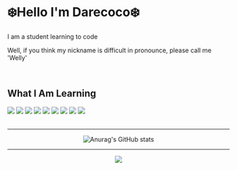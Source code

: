 <h1>❄️Hello I'm Darecoco❄️</h1>
<div align=left>
  <p>I am a student learning to code</p>
  <p>Well, if you think my nickname is difficult in pronounce, please call me 'Welly'<p>
</div>
<br>
<h2>What I Am Learning</h2>
<div align=left>
  <img src="https://img.shields.io/badge/C-A8B9CC?style=flat&logo=C&logoColor=white">
  <img src="https://img.shields.io/badge/c++-00599C?style=flat&logo=c%2B%2B&logoColor=white">
  <img src="https://img.shields.io/badge/java-007396?style=flat&logo=CoffeeScript&logoColor=white">
  <img src="https://img.shields.io/badge/HTML-E34F26?style=flat&logo=HTML5&logoColor=white">
  <img src="https://img.shields.io/badge/CSS-1572B6?style=flat&logo=CSS3&logoColor=white">
  <img src="https://img.shields.io/badge/JS-F7DF1E?style=flat&logo=JavaScript&logoColor=black">
  <img src="https://img.shields.io/badge/PHP-777BB4?style=flat&logo=PHP&logoColor=white">
  <img src="https://img.shields.io/badge/MySQL-4479A1?style=flat&logo=MySQL&logoColor=white">
  <img src="https://img.shields.io/badge/Kotlin-7F52FF?style=flat&logo=Kotlin&logoColor=white">
</div>
<br><hr>
<div align=center>
<p><img src="https://github-readme-stats.vercel.app/api?username=darecoco&amp;show_icons=true&amp;theme=midnight-purple" alt="Anurag&#39;s GitHub stats"></p>
<hr>
<a href="https://hits.seeyoufarm.com"><img src="https://hits.seeyoufarm.com/api/count/incr/badge.svg?url=https%3A%2F%2Fgithub.com%2Fdarecoco%2Fdarecoco.git&count_bg=%2379C83D&title_bg=%23646464&icon=github.svg&icon_color=%23E7E7E7&title=hits&edge_flat=false"/></a>
</div>
